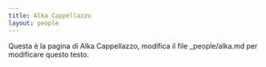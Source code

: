 ```yaml
---
title: Alka Cappellazzo
layout: people
---
```

Questa è la pagina di Alka Cappellazzo, modifica il file _people/alka.md per modificare questo testo.
